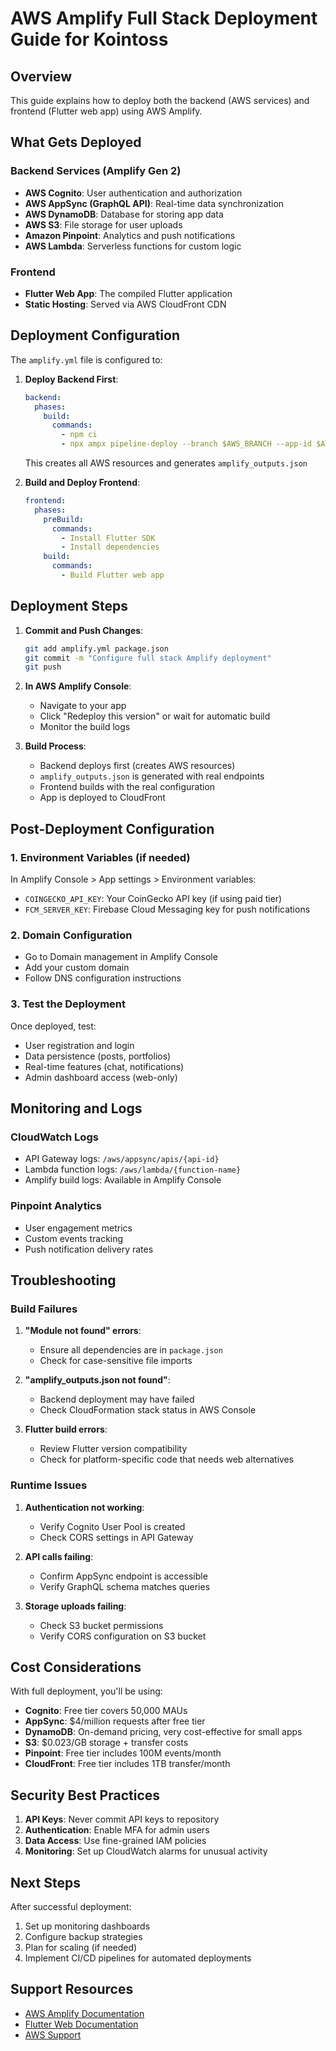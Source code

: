 # AWS Amplify Full Stack Deployment Guide for Kointoss

## Overview

This guide explains how to deploy both the backend (AWS services) and frontend (Flutter web app) using AWS Amplify.

## What Gets Deployed

### Backend Services (Amplify Gen 2)
- **AWS Cognito**: User authentication and authorization
- **AWS AppSync (GraphQL API)**: Real-time data synchronization
- **AWS DynamoDB**: Database for storing app data
- **AWS S3**: File storage for user uploads
- **Amazon Pinpoint**: Analytics and push notifications
- **AWS Lambda**: Serverless functions for custom logic

### Frontend
- **Flutter Web App**: The compiled Flutter application
- **Static Hosting**: Served via AWS CloudFront CDN

## Deployment Configuration

The `amplify.yml` file is configured to:

1. **Deploy Backend First**:
   ```yaml
   backend:
     phases:
       build:
         commands:
           - npm ci
           - npx ampx pipeline-deploy --branch $AWS_BRANCH --app-id $AWS_APP_ID
   ```
   This creates all AWS resources and generates `amplify_outputs.json`

2. **Build and Deploy Frontend**:
   ```yaml
   frontend:
     phases:
       preBuild:
         commands:
           - Install Flutter SDK
           - Install dependencies
       build:
         commands:
           - Build Flutter web app
   ```

## Deployment Steps

1. **Commit and Push Changes**:
   ```bash
   git add amplify.yml package.json
   git commit -m "Configure full stack Amplify deployment"
   git push
   ```

2. **In AWS Amplify Console**:
   - Navigate to your app
   - Click "Redeploy this version" or wait for automatic build
   - Monitor the build logs

3. **Build Process**:
   - Backend deploys first (creates AWS resources)
   - `amplify_outputs.json` is generated with real endpoints
   - Frontend builds with the real configuration
   - App is deployed to CloudFront

## Post-Deployment Configuration

### 1. Environment Variables (if needed)
In Amplify Console > App settings > Environment variables:
- `COINGECKO_API_KEY`: Your CoinGecko API key (if using paid tier)
- `FCM_SERVER_KEY`: Firebase Cloud Messaging key for push notifications

### 2. Domain Configuration
- Go to Domain management in Amplify Console
- Add your custom domain
- Follow DNS configuration instructions

### 3. Test the Deployment
Once deployed, test:
- User registration and login
- Data persistence (posts, portfolios)
- Real-time features (chat, notifications)
- Admin dashboard access (web-only)

## Monitoring and Logs

### CloudWatch Logs
- API Gateway logs: `/aws/appsync/apis/{api-id}`
- Lambda function logs: `/aws/lambda/{function-name}`
- Amplify build logs: Available in Amplify Console

### Pinpoint Analytics
- User engagement metrics
- Custom events tracking
- Push notification delivery rates

## Troubleshooting

### Build Failures

1. **"Module not found" errors**:
   - Ensure all dependencies are in `package.json`
   - Check for case-sensitive file imports

2. **"amplify_outputs.json not found"**:
   - Backend deployment may have failed
   - Check CloudFormation stack status in AWS Console

3. **Flutter build errors**:
   - Review Flutter version compatibility
   - Check for platform-specific code that needs web alternatives

### Runtime Issues

1. **Authentication not working**:
   - Verify Cognito User Pool is created
   - Check CORS settings in API Gateway

2. **API calls failing**:
   - Confirm AppSync endpoint is accessible
   - Verify GraphQL schema matches queries

3. **Storage uploads failing**:
   - Check S3 bucket permissions
   - Verify CORS configuration on S3 bucket

## Cost Considerations

With full deployment, you'll be using:
- **Cognito**: Free tier covers 50,000 MAUs
- **AppSync**: $4/million requests after free tier
- **DynamoDB**: On-demand pricing, very cost-effective for small apps
- **S3**: $0.023/GB storage + transfer costs
- **Pinpoint**: Free tier includes 100M events/month
- **CloudFront**: Free tier includes 1TB transfer/month

## Security Best Practices

1. **API Keys**: Never commit API keys to repository
2. **Authentication**: Enable MFA for admin users
3. **Data Access**: Use fine-grained IAM policies
4. **Monitoring**: Set up CloudWatch alarms for unusual activity

## Next Steps

After successful deployment:
1. Set up monitoring dashboards
2. Configure backup strategies
3. Plan for scaling (if needed)
4. Implement CI/CD pipelines for automated deployments

## Support Resources

- [AWS Amplify Documentation](https://docs.amplify.aws/)
- [Flutter Web Documentation](https://flutter.dev/web)
- [AWS Support](https://aws.amazon.com/support/)